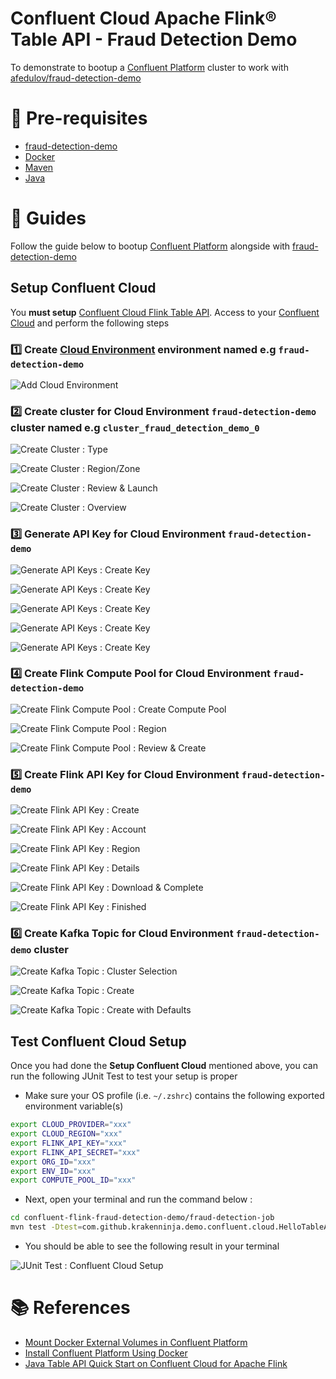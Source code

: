 Confluent Cloud Apache Flink® Table API - Fraud Detection Demo
===

To demonstrate to bootup a [Confluent Platform](https://docs.confluent.io/platform/current/installation/docker/image-reference.html) cluster to work with [afedulov/fraud-detection-demo](https://github.com/afedulov/fraud-detection-demo)



# 📒 Pre-requisites
* [fraud-detection-demo](https://github.com/krakenninja/fraud-detection-demo)
* [Docker](https://www.docker.com/products/docker-desktop/)
* [Maven](https://maven.apache.org/download.cgi)
* [Java](https://www.java.com/en/)



# 🧭 Guides
Follow the guide below to bootup [Confluent Platform](https://docs.confluent.io/platform/current/installation/docker/image-reference.html) alongside with [fraud-detection-demo](https://github.com/krakenninja/fraud-detection-demo)

## Setup Confluent Cloud
You **must setup** [Confluent Cloud Flink Table API](https://docs.confluent.io/cloud/current/flink/get-started/quick-start-java-table-api.html). Access to your [Confluent Cloud](https://confluent.cloud/) and perform the following steps

### 1️⃣ **Create [Cloud Environment](https://confluent.cloud/environments)** environment named e.g `fraud-detection-demo`

![Add Cloud Environment](resources/confluent-cloud-setup-01.png)

### 2️⃣ **Create cluster** for Cloud Environment `fraud-detection-demo` cluster named e.g `cluster_fraud_detection_demo_0`

![Create Cluster : Type](resources/confluent-cloud-setup-02.png)

![Create Cluster : Region/Zone](resources/confluent-cloud-setup-03.png)

![Create Cluster : Review & Launch](resources/confluent-cloud-setup-04.png)

![Create Cluster : Overview](resources/confluent-cloud-setup-05.png)

### 3️⃣ **Generate API Key** for Cloud Environment `fraud-detection-demo`

![Generate API Keys : Create Key](resources/confluent-cloud-setup-06.png)

![Generate API Keys : Create Key](resources/confluent-cloud-setup-07.png)

![Generate API Keys : Create Key](resources/confluent-cloud-setup-08.png)

![Generate API Keys : Create Key](resources/confluent-cloud-setup-09.png)

![Generate API Keys : Create Key](resources/confluent-cloud-setup-10.png)

### 4️⃣ **Create Flink Compute Pool** for Cloud Environment `fraud-detection-demo`

![Create Flink Compute Pool : Create Compute Pool](resources/confluent-cloud-setup-11.png)

![Create Flink Compute Pool : Region](resources/confluent-cloud-setup-12.png)

![Create Flink Compute Pool : Review & Create](resources/confluent-cloud-setup-13.png)

### 5️⃣ **Create Flink API Key** for Cloud Environment `fraud-detection-demo`

![Create Flink API Key : Create](resources/confluent-cloud-setup-14.png)

![Create Flink API Key : Account](resources/confluent-cloud-setup-15.png)

![Create Flink API Key : Region](resources/confluent-cloud-setup-16.png)

![Create Flink API Key : Details](resources/confluent-cloud-setup-17.png)

![Create Flink API Key : Download & Complete](resources/confluent-cloud-setup-18.png)

![Create Flink API Key : Finished](resources/confluent-cloud-setup-19.png)

### 6️⃣ **Create Kafka Topic** for Cloud Environment `fraud-detection-demo` cluster

![Create Kafka Topic : Cluster Selection](resources/confluent-cloud-setup-21.png)

![Create Kafka Topic : Create](resources/confluent-cloud-setup-22.png)

![Create Kafka Topic : Create with Defaults](resources/confluent-cloud-setup-23.png)

## Test Confluent Cloud Setup
Once you had done the **Setup Confluent Cloud** mentioned above, you can run the following JUnit Test to test your setup is proper

* Make sure your OS profile (i.e. `~/.zshrc`) contains the following exported environment variable(s)

```sh
export CLOUD_PROVIDER="xxx"
export CLOUD_REGION="xxx"
export FLINK_API_KEY="xxx"
export FLINK_API_SECRET="xxx"
export ORG_ID="xxx"
export ENV_ID="xxx"
export COMPUTE_POOL_ID="xxx"
```

* Next, open your terminal and run the command below : 

```sh
cd confluent-flink-fraud-detection-demo/fraud-detection-job
mvn test -Dtest=com.github.krakenninja.demo.confluent.cloud.HelloTableApiJUnitTest
```

* You should be able to see the following result in your terminal 

![JUnit Test : Confluent Cloud Setup](resources/confluent-cloud-setup-20.png)



# 📚 References
* [Mount Docker External Volumes in Confluent Platform](https://docs.confluent.io/platform/current/installation/docker/operations/external-volumes.html#external-volumes)
* [Install Confluent Platform Using Docker](https://docs.confluent.io/platform/current/installation/docker/installation.html)
* [Java Table API Quick Start on Confluent Cloud for Apache Flink](https://docs.confluent.io/cloud/current/flink/get-started/quick-start-java-table-api.html)